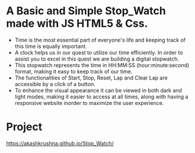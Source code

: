 # A Basic and Simple Stop_Watch made with JS HTML5 & Css.
* Time is the most essential part of everyone's life and keeping track of this time is equally important.
* A clock helps us in our quest to utilize our time efficiently. In order to assist you to excel in this quest we are building a digital stopwatch.
* This stopwatch represents the time in HH:MM:SS (hour:minute:second) format, making it easy to keep track of our time.
* The functionalities of Start, Stop, Reset, Lap and Clear Lap are accessible by a click of a button.
* To enhance the visual appearance it can be viewed in both dark and light modes, making it easier to access at all times, along with having a responsive website inorder to maximize the user experience.

# Project
https://akashkrushna.github.io/Stop_Watch/



